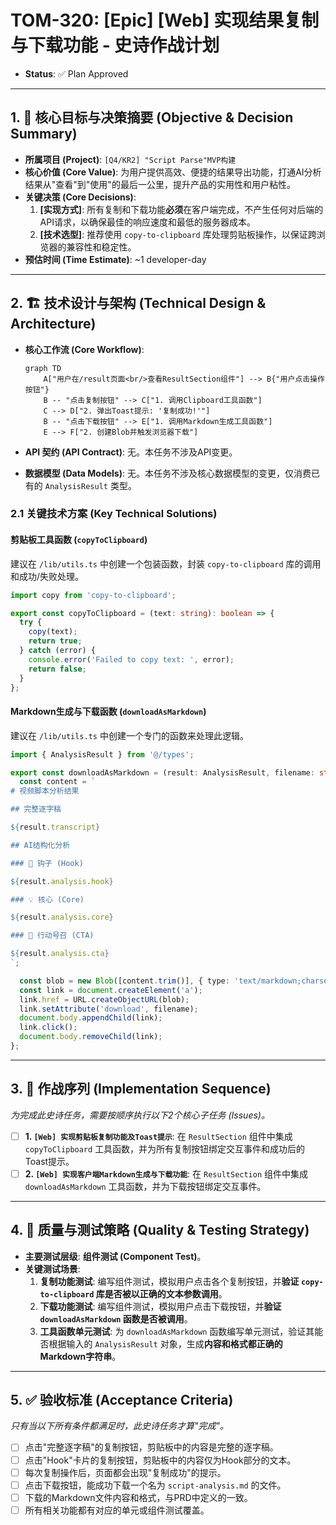 # TOM-320: [Epic] [Web] 实现结果复制与下载功能 - 史诗作战计划

- **Status**: ✅ Plan Approved

---

## 1. 🎯 核心目标与决策摘要 (Objective & Decision Summary)

- **所属项目 (Project)**: `[Q4/KR2] "Script Parse"MVP构建`
- **核心价值 (Core Value)**: 为用户提供高效、便捷的结果导出功能，打通AI分析结果从"查看"到"使用"的最后一公里，提升产品的实用性和用户粘性。
- **关键决策 (Core Decisions)**:
    1. **[实现方式]**: 所有复制和下载功能**必须**在客户端完成，不产生任何对后端的API请求，以确保最佳的响应速度和最低的服务器成本。
    2. **[技术选型]**: 推荐使用 `copy-to-clipboard` 库处理剪贴板操作，以保证跨浏览器的兼容性和稳定性。
- **预估时间 (Time Estimate)**: ~1 developer-day

---

## 2. 🏗️ 技术设计与架构 (Technical Design & Architecture)

- **核心工作流 (Core Workflow)**:

  ```mermaid
  graph TD
      A["用户在/result页面<br/>查看ResultSection组件"] --> B{"用户点击操作按钮"}
      B -- "点击复制按钮" --> C["1. 调用Clipboard工具函数"]
      C --> D["2. 弹出Toast提示: '复制成功!'"]
      B -- "点击下载按钮" --> E["1. 调用Markdown生成工具函数"]
      E --> F["2. 创建Blob并触发浏览器下载"]
  ```

- **API 契约 (API Contract)**: 无。本任务不涉及API变更。
- **数据模型 (Data Models)**: 无。本任务不涉及核心数据模型的变更，仅消费已有的 `AnalysisResult` 类型。

### 2.1 关键技术方案 (Key Technical Solutions)

#### **剪贴板工具函数 (`copyToClipboard`)**

建议在 `/lib/utils.ts` 中创建一个包装函数，封装 `copy-to-clipboard` 库的调用和成功/失败处理。

```typescript
import copy from 'copy-to-clipboard';

export const copyToClipboard = (text: string): boolean => {
  try {
    copy(text);
    return true;
  } catch (error) {
    console.error('Failed to copy text: ', error);
    return false;
  }
};
```

#### **Markdown生成与下载函数 (`downloadAsMarkdown`)**

建议在 `/lib/utils.ts` 中创建一个专门的函数来处理此逻辑。

```typescript
import { AnalysisResult } from '@/types';

export const downloadAsMarkdown = (result: AnalysisResult, filename: string = 'script-analysis.md') => {
  const content = `
# 视频脚本分析结果

## 完整逐字稿

${result.transcript}

## AI结构化分析

### 🚀 钩子 (Hook)

${result.analysis.hook}

### 💡 核心 (Core)

${result.analysis.core}

### 🎯 行动号召 (CTA)

${result.analysis.cta}
`;

  const blob = new Blob([content.trim()], { type: 'text/markdown;charset=utf-8;' });
  const link = document.createElement('a');
  link.href = URL.createObjectURL(blob);
  link.setAttribute('download', filename);
  document.body.appendChild(link);
  link.click();
  document.body.removeChild(link);
};
```

---

## 3. 🚀 作战序列 (Implementation Sequence)

*为完成此史诗任务，需要按顺序执行以下2个核心子任务 (Issues)。*

- [ ] **1. `[Web] 实现剪贴板复制功能及Toast提示`**: 在 `ResultSection` 组件中集成 `copyToClipboard` 工具函数，并为所有复制按钮绑定交互事件和成功后的Toast提示。
- [ ] **2. `[Web] 实现客户端Markdown生成与下载功能`**: 在 `ResultSection` 组件中集成 `downloadAsMarkdown` 工具函数，并为下载按钮绑定交互事件。

---

## 4. 🧪 质量与测试策略 (Quality & Testing Strategy)

- **主要测试层级**: **组件测试 (Component Test)**。
- **关键测试场景**:
    1. **复制功能测试**: 编写组件测试，模拟用户点击各个复制按钮，并**验证 `copy-to-clipboard` 库是否被以正确的文本参数调用**。
    2. **下载功能测试**: 编写组件测试，模拟用户点击下载按钮，并**验证 `downloadAsMarkdown` 函数是否被调用**。
    3. **工具函数单元测试**: 为 `downloadAsMarkdown` 函数编写单元测试，验证其能否根据输入的 `AnalysisResult` 对象，生成**内容和格式都正确的Markdown字符串**。

---

## 5. ✅ 验收标准 (Acceptance Criteria)

*只有当以下所有条件都满足时，此史诗任务才算"完成"。*

- [ ] 点击"完整逐字稿"的复制按钮，剪贴板中的内容是完整的逐字稿。
- [ ] 点击"Hook"卡片的复制按钮，剪贴板中的内容仅为Hook部分的文本。
- [ ] 每次复制操作后，页面都会出现"复制成功"的提示。
- [ ] 点击下载按钮，能成功下载一个名为 `script-analysis.md` 的文件。
- [ ] 下载的Markdown文件内容和格式，与PRD中定义的一致。
- [ ] 所有相关功能都有对应的单元或组件测试覆盖。
